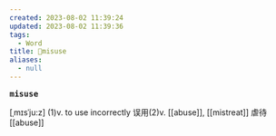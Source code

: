 ```yaml
---
created: 2023-08-02 11:39:24
updated: 2023-08-02 11:39:36
tags:
  - Word
title: 📖misuse
aliases:
  - null
---
```


<pre><strong>misuse</strong></pre>
[ˌmɪsˈju:z]
(1)v. to use incorrectly 误⽤(2)v. [[abuse]], [[mistreat]] 虐待
[[abuse]]
